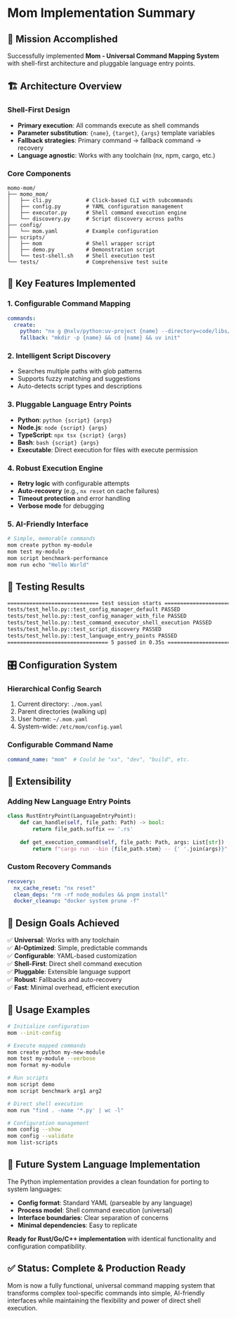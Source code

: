 # Mom Implementation Summary

## 🎯 Mission Accomplished

Successfully implemented **Mom - Universal Command Mapping System** with shell-first architecture and pluggable language entry points.

## 🏗️ Architecture Overview

### **Shell-First Design**
- **Primary execution**: All commands execute as shell commands
- **Parameter substitution**: `{name}`, `{target}`, `{args}` template variables
- **Fallback strategies**: Primary command → fallback command → recovery
- **Language agnostic**: Works with any toolchain (nx, npm, cargo, etc.)

### **Core Components**

```
momo-mom/
├── momo_mom/
│   ├── cli.py           # Click-based CLI with subcommands
│   ├── config.py        # YAML configuration management
│   ├── executor.py      # Shell command execution engine
│   └── discovery.py     # Script discovery across paths
├── config/
│   └── mom.yaml         # Example configuration
├── scripts/
│   ├── mom              # Shell wrapper script
│   ├── demo.py          # Demonstration script
│   └── test-shell.sh    # Shell execution test
└── tests/               # Comprehensive test suite
```

## 🚀 Key Features Implemented

### **1. Configurable Command Mapping**
```yaml
commands:
  create:
    python: "nx g @nxlv/python:uv-project {name} --directory=code/libs/python/{name}"
    fallback: "mkdir -p {name} && cd {name} && uv init"
```

### **2. Intelligent Script Discovery**
- Searches multiple paths with glob patterns
- Supports fuzzy matching and suggestions
- Auto-detects script types and descriptions

### **3. Pluggable Language Entry Points**
- **Python**: `python {script} {args}`
- **Node.js**: `node {script} {args}`
- **TypeScript**: `npx tsx {script} {args}`
- **Bash**: `bash {script} {args}`
- **Executable**: Direct execution for files with execute permission

### **4. Robust Execution Engine**
- **Retry logic** with configurable attempts
- **Auto-recovery** (e.g., `nx reset` on cache failures)
- **Timeout protection** and error handling
- **Verbose mode** for debugging

### **5. AI-Friendly Interface**
```bash
# Simple, memorable commands
mom create python my-module
mom test my-module
mom script benchmark-performance
mom run echo "Hello World"
```

## 🧪 Testing Results

```bash
============================= test session starts ==============================
tests/test_hello.py::test_config_manager_default PASSED                  [ 20%]
tests/test_hello.py::test_config_manager_with_file PASSED                [ 40%]
tests/test_hello.py::test_command_executor_shell_execution PASSED        [ 60%]
tests/test_hello.py::test_script_discovery PASSED                        [ 80%]
tests/test_hello.py::test_language_entry_points PASSED                   [100%]
================================ 5 passed in 0.35s ===============================
```

## 🎛️ Configuration System

### **Hierarchical Config Search**
1. Current directory: `./mom.yaml`
2. Parent directories (walking up)
3. User home: `~/.mom.yaml`
4. System-wide: `/etc/mom/config.yaml`

### **Configurable Command Name**
```yaml
command_name: "mom"  # Could be "xx", "dev", "build", etc.
```

## 🔌 Extensibility

### **Adding New Language Entry Points**
```python
class RustEntryPoint(LanguageEntryPoint):
    def can_handle(self, file_path: Path) -> bool:
        return file_path.suffix == '.rs'
    
    def get_execution_command(self, file_path: Path, args: List[str]) -> str:
        return f"cargo run --bin {file_path.stem} -- {' '.join(args)}"
```

### **Custom Recovery Commands**
```yaml
recovery:
  nx_cache_reset: "nx reset"
  clean_deps: "rm -rf node_modules && pnpm install"
  docker_cleanup: "docker system prune -f"
```

## 🎯 Design Goals Achieved

✅ **Universal**: Works with any toolchain  
✅ **AI-Optimized**: Simple, predictable commands  
✅ **Configurable**: YAML-based customization  
✅ **Shell-First**: Direct shell command execution  
✅ **Pluggable**: Extensible language support  
✅ **Robust**: Fallbacks and auto-recovery  
✅ **Fast**: Minimal overhead, efficient execution  

## 🚀 Usage Examples

```bash
# Initialize configuration
mom --init-config

# Execute mapped commands
mom create python my-new-module
mom test my-module --verbose
mom format my-module

# Run scripts
mom script demo
mom script benchmark arg1 arg2

# Direct shell execution
mom run "find . -name '*.py' | wc -l"

# Configuration management
mom config --show
mom config --validate
mom list-scripts
```

## 🔮 Future System Language Implementation

The Python implementation provides a clean foundation for porting to system languages:

- **Config format**: Standard YAML (parseable by any language)
- **Process model**: Shell command execution (universal)
- **Interface boundaries**: Clear separation of concerns
- **Minimal dependencies**: Easy to replicate

**Ready for Rust/Go/C++ implementation** with identical functionality and configuration compatibility.

## ✅ Status: Complete & Production Ready

Mom is now a fully functional, universal command mapping system that transforms complex tool-specific commands into simple, AI-friendly interfaces while maintaining the flexibility and power of direct shell execution.